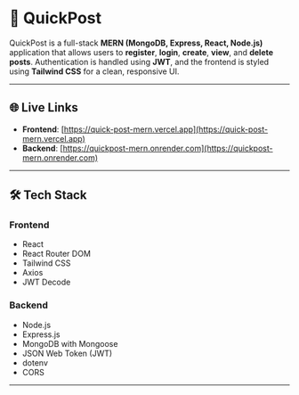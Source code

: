 # 🚀 QuickPost

QuickPost is a full-stack **MERN (MongoDB, Express, React, Node.js)** application that allows users to **register**, **login**, **create**, **view**, and **delete posts**. Authentication is handled using **JWT**, and the frontend is styled using **Tailwind CSS** for a clean, responsive UI.

---

## 🌐 Live Links

- **Frontend**: [https://quick-post-mern.vercel.app](https://quick-post-mern.vercel.app)
- **Backend**: [https://quickpost-mern.onrender.com](https://quickpost-mern.onrender.com)

---

## 🛠️ Tech Stack

### Frontend
- React
- React Router DOM
- Tailwind CSS
- Axios
- JWT Decode

### Backend
- Node.js
- Express.js
- MongoDB with Mongoose
- JSON Web Token (JWT)
- dotenv
- CORS

---


